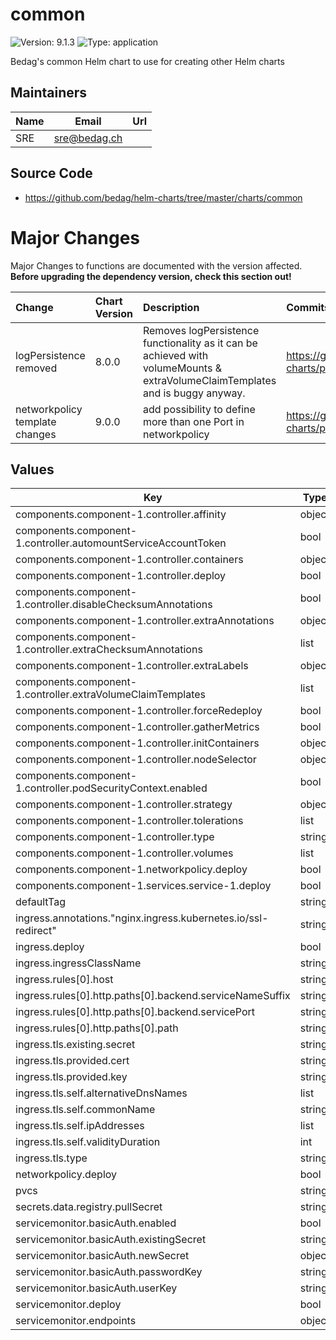 # common

![Version: 9.1.3](https://img.shields.io/badge/Version-9.1.3-informational?style=flat-square) ![Type: application](https://img.shields.io/badge/Type-application-informational?style=flat-square)

Bedag's common Helm chart to use for creating other Helm charts

## Maintainers

| Name | Email | Url |
| ---- | ------ | --- |
| SRE | <sre@bedag.ch> |  |

## Source Code

* <https://github.com/bedag/helm-charts/tree/master/charts/common>

# Major Changes

Major Changes to functions are documented with the version affected. **Before upgrading the dependency version, check this section out!**

| **Change** | **Chart Version** | **Description** | **Commits/PRs** |
| :----------- | :---------------- | :--------------------- | :-------------- |
|logPersistence removed|8.0.0|Removes logPersistence functionality as it can be achieved with volumeMounts & extraVolumeClaimTemplates and is buggy anyway.|https://github.com/bedag/helm-charts/pull/68|
|networkpolicy template changes|9.0.0|add possibility to define more than one Port in networkpolicy|https://github.com/bedag/helm-charts/pull/70|

## Values

| Key | Type | Default | Description |
|-----|------|---------|-------------|
| components.component-1.controller.affinity | object | `{}` |  |
| components.component-1.controller.automountServiceAccountToken | bool | `false` |  |
| components.component-1.controller.containers | object | `{}` |  |
| components.component-1.controller.deploy | bool | `false` |  |
| components.component-1.controller.disableChecksumAnnotations | bool | `false` |  |
| components.component-1.controller.extraAnnotations | object | `{}` |  |
| components.component-1.controller.extraChecksumAnnotations | list | `[]` |  |
| components.component-1.controller.extraLabels | object | `{}` |  |
| components.component-1.controller.extraVolumeClaimTemplates | list | `[]` |  |
| components.component-1.controller.forceRedeploy | bool | `false` |  |
| components.component-1.controller.gatherMetrics | bool | `false` |  |
| components.component-1.controller.initContainers | object | `{}` |  |
| components.component-1.controller.nodeSelector | object | `{}` |  |
| components.component-1.controller.podSecurityContext.enabled | bool | `false` |  |
| components.component-1.controller.strategy | object | `{}` |  |
| components.component-1.controller.tolerations | list | `[]` |  |
| components.component-1.controller.type | string | `"Deployment"` |  |
| components.component-1.controller.volumes | list | `[]` |  |
| components.component-1.networkpolicy.deploy | bool | `false` |  |
| components.component-1.services.service-1.deploy | bool | `false` |  |
| defaultTag | string | `"latest"` |  |
| ingress.annotations."nginx.ingress.kubernetes.io/ssl-redirect" | string | `"true"` |  |
| ingress.deploy | bool | `false` |  |
| ingress.ingressClassName | string | `""` |  |
| ingress.rules[0].host | string | `"myapp.cluster.local"` |  |
| ingress.rules[0].http.paths[0].backend.serviceNameSuffix | string | `"component-1"` |  |
| ingress.rules[0].http.paths[0].backend.servicePort | string | `"http"` |  |
| ingress.rules[0].http.paths[0].path | string | `"/"` |  |
| ingress.tls.existing.secret | string | `""` |  |
| ingress.tls.provided.cert | string | `""` |  |
| ingress.tls.provided.key | string | `""` |  |
| ingress.tls.self.alternativeDnsNames | list | `[]` |  |
| ingress.tls.self.commonName | string | `"*.cluster.local"` |  |
| ingress.tls.self.ipAddresses | list | `[]` |  |
| ingress.tls.self.validityDuration | int | `365` |  |
| ingress.tls.type | string | `"none"` |  |
| networkpolicy.deploy | bool | `false` |  |
| pvcs | string | `nil` |  |
| secrets.data.registry.pullSecret | string | `""` |  |
| servicemonitor.basicAuth.enabled | bool | `false` |  |
| servicemonitor.basicAuth.existingSecret | string | `""` |  |
| servicemonitor.basicAuth.newSecret | object | `{}` |  |
| servicemonitor.basicAuth.passwordKey | string | `"password"` |  |
| servicemonitor.basicAuth.userKey | string | `"username"` |  |
| servicemonitor.deploy | bool | `false` |  |
| servicemonitor.endpoints | object | `{}` |  |
